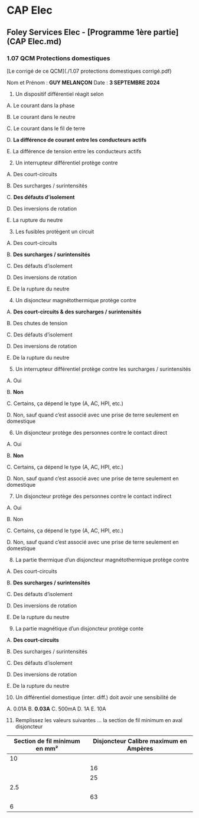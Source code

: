 # CAP Elec
## Foley Services Elec - [Programme 1ère partie](CAP Elec.md)

### 1.07 QCM Protections domestiques

[Le corrigé de ce QCM](./1.07 protections domestiques corrigé.pdf)

Nom et Prénom	: **GUY MELANÇON**	Date : **3 SEPTEMBRE 2024**

1.	Un dispositif différentiel réagit selon

A. Le courant dans la phase

B. Le courant dans le neutre

C. Le courant dans le fil de terre

D. **La différence de courant entre les conducteurs actifs**

E. La différence de tension entre les conducteurs actifs

2. Un interrupteur différentiel protège contre

A. Des court-circuits

B. Des surcharges / surintensités

C. **Des défauts d’isolement**

D. Des inversions de rotation

E. La rupture du neutre

3. Les fusibles protègent un circuit

A. Des court-circuits

B. **Des surcharges / surintensités**

C. Des défauts d’isolement

D. Des inversions de rotation

E. De la rupture du neutre

4. Un disjoncteur magnétothermique protège contre

A. **Des court-circuits & des surcharges / surintensités**

B. Des chutes de tension

C. Des défauts d’isolement

D. Des inversions de rotation

E. De la rupture du neutre

5. Un interrupteur différentiel protège contre les surcharges / surintensités

A. Oui

B. **Non**

C. Certains, ça dépend le type (A, AC, HPI, etc.)

D. Non, sauf quand c’est associé avec une prise de terre seulement en domestique

6. Un disjoncteur protège des personnes contre le contact direct

A. Oui

B. **Non**

C. Certains, ça dépend le type (A, AC, HPI, etc.)

D. Non, sauf quand c’est associé avec une prise de terre seulement en domestique


7. Un disjoncteur protège des personnes contre le contact indirect

A. Oui

B. Non

C. Certains, ça dépend le type (A, AC, HPI, etc.)

D. Non, sauf quand c’est associé avec une prise de terre seulement en domestique

8. La partie thermique d’un disjoncteur magnétothermique protège contre

A. Des court-circuits

B. **Des surcharges / surintensités**

C. Des défauts d’isolement

D. Des inversions de rotation

E. De la rupture du neutre


9. La partie magnétique d’un disjoncteur protège conte

A. **Des court-circuits**

B. Des surcharges / surintensités

C. Des défauts d’isolement

D. Des inversions de rotation

E. De la rupture du neutre

10.	Un différentiel domestique (inter. diff.) doit avoir une sensibilité de

A. 0.01A
B. **0.03A**
C. 500mA
D. 1A
E. 10A

11. Remplissez les valeurs suivantes ... la section de fil minimum en aval disjoncteur


| Section de fil minimum en mm² | Disjoncteur Calibre maximum en Ampères |
| ----------------------------- | -------------------------------------- |
|              10               |                                        |
|                               |                  16                    |
|                               |                  25                    |
|              2.5              |                                        |
|                               |                  63                    |
|              6                |                                        |



